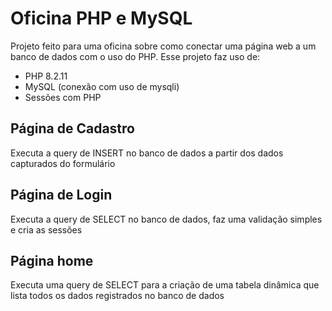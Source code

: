 # Oficina PHP e MySQL
Projeto feito para uma oficina sobre como conectar uma página web a um banco de dados com o uso do PHP. Esse projeto faz uso de:
- PHP 8.2.11
- MySQL (conexão com uso de mysqli)
- Sessões com PHP
## Página de Cadastro
Executa a query de INSERT no banco de dados a partir dos dados capturados do formulário
## Página de Login
Executa a query de SELECT no banco de dados, faz uma validação simples e cria as sessões
## Página home
Executa uma query de SELECT para a criação de uma tabela dinâmica que lista todos os dados registrados no banco de dados 
